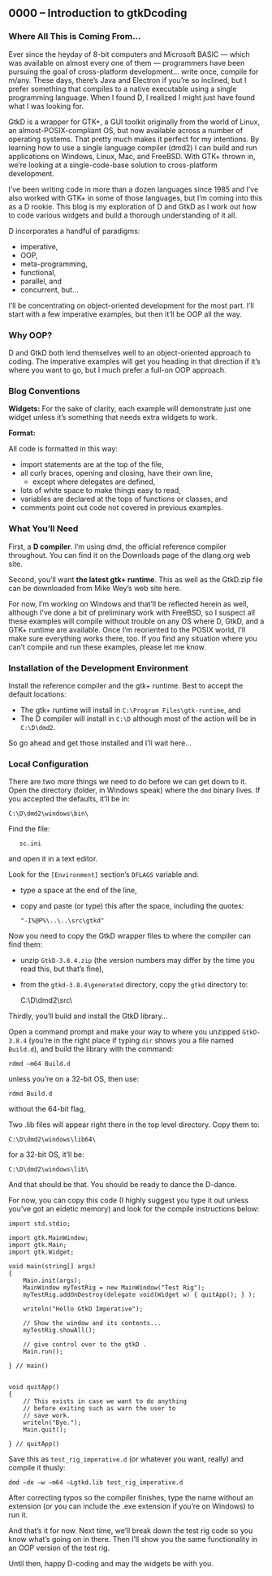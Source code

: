 ## 0000 – Introduction to gtkDcoding

### Where All This is Coming From…

Ever since the heyday of 8-bit computers and Microsoft BASIC — which was available on almost every one of them — programmers  have been pursuing the goal of cross-platform development… write once, compile for m/any. These days, there’s Java and Electron if you’re so inclined, but I prefer something that compiles to a native executable using a single programming language. When I found D, I realized I might just have found what I was looking for.

GtkD is a wrapper for GTK+, a GUI toolkit originally from the world of Linux, an almost-POSIX-compliant OS, but now available across a number of operating systems. That pretty much makes it perfect for my intentions. By learning how to use a single language compiler (dmd2) I can build and run applications on Windows, Linux, Mac, and FreeBSD. With GTK+ thrown in, we’re looking at a single-code-base solution to cross-platform development.

I’ve been writing code in more than a dozen languages since 1985 and I’ve also worked with GTK+ in some of those languages, but I’m coming into this as a D rookie. This blog is my exploration of D and GtkD as I work out how to code various widgets and build a thorough understanding of it all.

D incorporates a handful of paradigms:

- imperative,
- OOP,
- meta-programming,
- functional,
- parallel, and
- concurrent, but…

I’ll be concentrating on object-oriented development for the most part. I’ll start with a few imperative examples, but then it’ll be OOP all the way.

### Why OOP?

D and GtkD both lend themselves well to an object-oriented approach to coding. The imperative examples will get you heading in that direction if it’s where you want to go, but I much prefer a full-on OOP approach.

### Blog Conventions

**Widgets:** For the sake of clarity, each example will demonstrate just one widget unless it’s something that needs extra widgets to work.

**Format:**

All code is formatted in this way:

- import statements are at the top of the file,
- all curly braces, opening and closing, have their own line,
	- except where delegates are defined,
- lots of white space to make things easy to read, 
- variables are declared at the tops of functions or classes, and
- comments point out code not covered in previous examples.

### What You’ll Need

First, a **D compiler**. I’m using dmd, the official reference compiler throughout. You can find it on the Downloads page of the dlang.org web site.

Second, you’ll want **the latest gtk+ runtime**. This as well as the GtkD.zip file can be downloaded from Mike Wey’s web site here.

For now, I’m working on Windows and that’ll be reflected herein as well, although I’ve done a bit of preliminary work with FreeBSD, so I suspect all these examples will compile without trouble on any OS where D, GtkD, and a GTK+ runtime are available. Once I’m reoriented to the POSIX world, I’ll make sure everything works there, too. If you find any situation where you can’t compile and run these examples, please let me know.

### Installation of the Development Environment

Install the reference compiler and the gtk+ runtime. Best to accept the default locations:

- The gtk+ runtime will install in `C:\Program Files\gtk-runtime`, and
- The D compiler will install in `C:\D` although most of the action will be in `C:\D\dmd2`.

So go ahead and get those installed and I’ll wait here…

### Local Configuration

There are two more things we need to do before we can get down to it. Open the directory (folder, in Windows speak) where the `dmd` binary lives. If you accepted the defaults, it’ll be in:

	C:\D\dmd2\windows\bin\

Find the file:

       sc.ini

and open it in a text editor.

Look for the `[Environment]` section’s `DFLAGS` variable and:

- type a space at the end of the line,
- copy and paste (or type) this after the space, including the quotes:
	
	`"-I%@P%\..\..\src\gtkd"`

Now you need to copy the GtkD wrapper files to where the compiler can find them:

- unzip `GtkD-3.8.4.zip` (the version numbers may differ by the time you read this, but that’s fine),
- from the `gtkd-3.8.4\generated` directory, copy the `gtkd` directory to:

	C:\D\dmd2\src\

Thirdly, you’ll build and install the GtkD library…

Open a command prompt and make your way to where you unzipped `GtkD-3.8.4` (you’re in the right place if typing `dir` shows you a file named `Build.d`), and build the library with the command:

	rdmd –m64 Build.d

unless you’re on a 32-bit OS, then use:

	rdmd Build.d

without the 64-bit flag,

Two .lib files will appear right there in the top level directory. Copy them to:

	C:\D\dmd2\windows\lib64\

for a 32-bit OS, it’ll be:

	C:\D\dmd2\windows\lib\

And that should be that. You should be ready to dance the D-dance.

For now, you can copy this code (I highly suggest you type it out unless you’ve got an eidetic memory) and look for the compile instructions below:

	import std.stdio;
	
	import gtk.MainWindow;
	import gtk.Main;
	import gtk.Widget;
	
	void main(string[] args)
	{
		Main.init(args);
		MainWindow myTestRig = new MainWindow("Test Rig");
		myTestRig.addOnDestroy(delegate void(Widget w) { quitApp(); } );
		
		writeln("Hello GtkD Imperative");
	
		// Show the window and its contents...
		myTestRig.showAll();
			
		// give control over to the gtkD .
		Main.run();
		
	} // main()
	
	
	void quitApp()
	{
		// This exists in case we want to do anything
		// before exiting such as warn the user to
		// save work.
		writeln("Bye.");
		Main.quit();
		
	} // quitApp()

Save this as `test_rig_imperative.d` (or whatever you want, really) and compile it thusly:

	dmd –de –w –m64 –Lgtkd.lib test_rig_imperative.d

After correcting typos so the compiler finishes, type the name without an extension (or you can include the .exe extension if you’re on Windows) to run it.

And that’s it for now. Next time, we’ll break down the test rig code so you know what’s going on in there. Then I’ll show you the same functionality in an OOP version of the test rig.

Until then, happy D-coding and may the widgets be with you.


